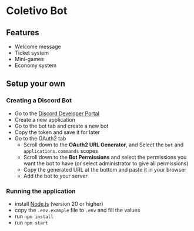 # Coletivo Bot

## Features

-   Welcome message
-   Ticket system
-   Mini-games
-   Economy system

## Setup your own

### Creating a Discord Bot

-   Go to the [Discord Developer Portal](https://discord.com/developers/applications)
-   Create a new application
-   Go to the bot tab and create a new bot
-   Copy the token and save it for later
-   Go to the OAuth2 tab
    -   Scroll down to the **OAuth2 URL Generator**, and Select the `bot` and `applications.commands` scopes
    -   Scroll down to the **Bot Permissions** and select the permissions you want the bot to have (or select administrator to give all permissions)
    -   Copy the generated URL at the bottom and paste it in your browser
    -   Add the bot to your server

### Running the application

-   install [Node.js](https://nodejs.org/en/) (version 20 or higher)
-   copy the `.env.example` file to `.env` and fill the values
-   run `npm install`
-   run `npm start`
